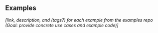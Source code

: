 ## Examples

*[link, description, and (tags?) for each example from the examples repo (Goal: provide concrete use cases and example code)]*
